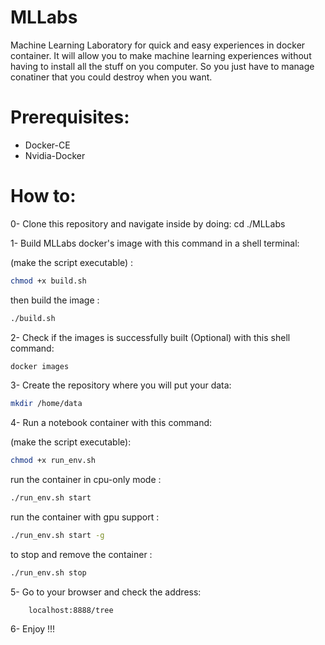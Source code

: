 # MLLabs

Machine Learning Laboratory for quick and easy experiences in docker container. It will allow you to make machine learning experiences without having to install all the stuff on you computer. So you just have to manage conatiner that you could destroy when you want.


<h1> Prerequisites: </h1>
<ul>
    <li> Docker-CE </li>
    <li> Nvidia-Docker </li> 
</ul>   
 
<h1> How to: </h1>

0- Clone this repository and navigate inside by doing:
        cd ./MLLabs

1- Build MLLabs docker's image with this command in a shell terminal:

(make the script executable) : 

```sh
chmod +x build.sh
```

then build the image :

```sh
./build.sh 
```
2- Check if the images is successfully built (Optional) with this shell command:

```sh
docker images
```

3- Create the repository where you will put your data:

```sh
mkdir /home/data
```    
4- Run a notebook container with  this command:

(make the script executable):

```sh
chmod +x run_env.sh
```
run the container in cpu-only mode :

```sh
./run_env.sh start
```

run the container with gpu support :

```sh
./run_env.sh start -g
```

to stop and remove the container :

```sh
./run_env.sh stop
```

5- Go to your browser and check the address:

        localhost:8888/tree
        
6- Enjoy !!!
        
        
        
